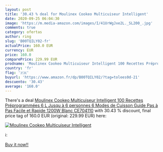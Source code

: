 ```yaml
---
layout: post
title: '30.43 % deal for Moulinex Cookeo Multicuiseur Intelligent'
date: 2020-09-25 06:04:30
image: 'https://m.media-amazon.com/images/I/41UrWgJxe2L._SL200_.jpg'
comments: true
category: ofertas
author: ring
slug: 'B00TQILY02-fr'
actualPrice: 160.0 EUR
currency: EUR
price: 160.0
comparePrice: 229.99 EUR
prodname: 'Moulinex Cookeo Multicuiseur Intelligent 100 Recettes Préprogrammées 6 L Jusqu à 6 personnes 6 Modes de Cuisson  Guide Pas à Pas Facile et Rapide 1200W Blanc CE704110'
country: 'fr'
flag: '🇫🇷'
buyurl: 'https://www.amazon.fr/dp/B00TQILY02/?tag=tolees0d-21'
descuento: '30.43'
average: '160.0'
---
```


There's a deal [Moulinex Cookeo Multicuiseur Intelligent 100 Recettes Préprogrammées 6 L Jusqu à 6 personnes 6 Modes de Cuisson  Guide Pas à Pas Facile et Rapide 1200W Blanc CE704110](https://www.amazon.fr/dp/B00TQILY02/?tag=tolees0d-21)  with  30.43 % discount, final price tag of  160.0 EUR (original: 229.99 EUR) here:

[![Moulinex Cookeo Multicuiseur Intelligent](https://m.media-amazon.com/images/I/41UrWgJxe2L._SL200_.jpg)](https://www.amazon.fr/dp/B00TQILY02/?tag=tolees0d-21)

ℹ️:


[Buy it now!!](https://www.amazon.fr/dp/B00TQILY02/?tag=tolees0d-21)
